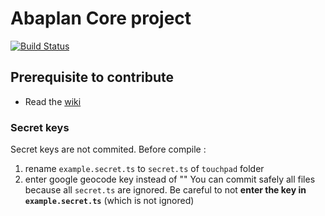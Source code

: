 # Abaplan Core project
[![Build Status](https://travis-ci.org/ABAPlan/abaplan-core.svg?branch=master)](https://travis-ci.org/ABAPlan/abaplan-core)

## Prerequisite to contribute
* Read the [wiki](https://github.com/ABAPlan/abaplan-core/wiki)

### Secret keys
Secret keys are not commited. Before compile :
1) rename `example.secret.ts` to `secret.ts` of `touchpad` folder
2) enter google geocode key instead of "<enter the key>"
You can commit safely all files because all `secret.ts` are ignored. Be careful to not **enter the key in `example.secret.ts`** (which is not ignored)
